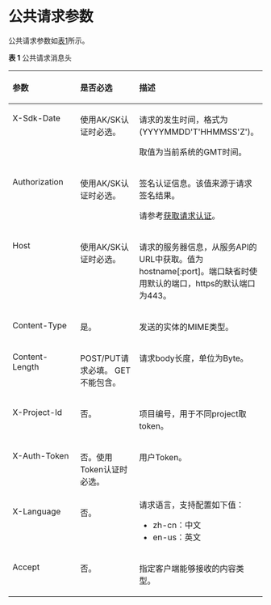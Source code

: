 # 公共请求参数<a name="css_03_0015"></a>

公共请求参数如[表1](#table181671338175614)所示。

**表 1**  公共请求消息头

<a name="table181671338175614"></a>
<table><thead align="left"><tr id="row101671738165610"><th class="cellrowborder" valign="top" width="28.999999999999996%" id="mcps1.2.4.1.1"><p id="p71671738165620"><a name="p71671738165620"></a><a name="p71671738165620"></a>参数</p>
</th>
<th class="cellrowborder" valign="top" width="26%" id="mcps1.2.4.1.2"><p id="p14168193875620"><a name="p14168193875620"></a><a name="p14168193875620"></a>是否必选</p>
</th>
<th class="cellrowborder" valign="top" width="45%" id="mcps1.2.4.1.3"><p id="p18168113813566"><a name="p18168113813566"></a><a name="p18168113813566"></a>描述</p>
</th>
</tr>
</thead>
<tbody><tr id="row1116873818569"><td class="cellrowborder" valign="top" width="28.999999999999996%" headers="mcps1.2.4.1.1 "><p id="p1168338205612"><a name="p1168338205612"></a><a name="p1168338205612"></a>X-Sdk-Date</p>
</td>
<td class="cellrowborder" valign="top" width="26%" headers="mcps1.2.4.1.2 "><p id="p31687389562"><a name="p31687389562"></a><a name="p31687389562"></a>使用AK/SK认证时必选。</p>
</td>
<td class="cellrowborder" valign="top" width="45%" headers="mcps1.2.4.1.3 "><p id="p15168173818564"><a name="p15168173818564"></a><a name="p15168173818564"></a>请求的发生时间，格式为(YYYYMMDD'T'HHMMSS'Z')。</p>
<p id="p816853811560"><a name="p816853811560"></a><a name="p816853811560"></a>取值为当前系统的GMT时间。</p>
</td>
</tr>
<tr id="row21686380566"><td class="cellrowborder" valign="top" width="28.999999999999996%" headers="mcps1.2.4.1.1 "><p id="p1168338115620"><a name="p1168338115620"></a><a name="p1168338115620"></a>Authorization</p>
</td>
<td class="cellrowborder" valign="top" width="26%" headers="mcps1.2.4.1.2 "><p id="p2016933816564"><a name="p2016933816564"></a><a name="p2016933816564"></a>使用AK/SK认证时必选。</p>
</td>
<td class="cellrowborder" valign="top" width="45%" headers="mcps1.2.4.1.3 "><p id="p3168173815567"><a name="p3168173815567"></a><a name="p3168173815567"></a>签名认证信息。该值来源于请求签名结果。</p>
<p id="p16168113835612"><a name="p16168113835612"></a><a name="p16168113835612"></a>请参考<a href="获取请求认证.md">获取请求认证</a>。</p>
</td>
</tr>
<tr id="row131691938145610"><td class="cellrowborder" valign="top" width="28.999999999999996%" headers="mcps1.2.4.1.1 "><p id="p316953818564"><a name="p316953818564"></a><a name="p316953818564"></a>Host</p>
</td>
<td class="cellrowborder" valign="top" width="26%" headers="mcps1.2.4.1.2 "><p id="p01697385565"><a name="p01697385565"></a><a name="p01697385565"></a>使用AK/SK认证时必选。</p>
</td>
<td class="cellrowborder" valign="top" width="45%" headers="mcps1.2.4.1.3 "><p id="p1169113855617"><a name="p1169113855617"></a><a name="p1169113855617"></a>请求的服务器信息，从服务API的URL中获取。值为hostname[:port]。端口缺省时使用默认的端口，https的默认端口为443。</p>
</td>
</tr>
<tr id="row10169143817564"><td class="cellrowborder" valign="top" width="28.999999999999996%" headers="mcps1.2.4.1.1 "><p id="p316953815568"><a name="p316953815568"></a><a name="p316953815568"></a>Content-Type</p>
</td>
<td class="cellrowborder" valign="top" width="26%" headers="mcps1.2.4.1.2 "><p id="p13169113816568"><a name="p13169113816568"></a><a name="p13169113816568"></a>是。</p>
</td>
<td class="cellrowborder" valign="top" width="45%" headers="mcps1.2.4.1.3 "><p id="p316983816565"><a name="p316983816565"></a><a name="p316983816565"></a>发送的实体的MIME类型。</p>
</td>
</tr>
<tr id="row15169538145616"><td class="cellrowborder" valign="top" width="28.999999999999996%" headers="mcps1.2.4.1.1 "><p id="p116993805613"><a name="p116993805613"></a><a name="p116993805613"></a>Content-Length</p>
</td>
<td class="cellrowborder" valign="top" width="26%" headers="mcps1.2.4.1.2 "><p id="p31694386566"><a name="p31694386566"></a><a name="p31694386566"></a>POST/PUT请求必填。 GET不能包含。</p>
</td>
<td class="cellrowborder" valign="top" width="45%" headers="mcps1.2.4.1.3 "><p id="p2169638175614"><a name="p2169638175614"></a><a name="p2169638175614"></a>请求body长度，单位为Byte。</p>
</td>
</tr>
<tr id="row1217083825612"><td class="cellrowborder" valign="top" width="28.999999999999996%" headers="mcps1.2.4.1.1 "><p id="p1817073815612"><a name="p1817073815612"></a><a name="p1817073815612"></a>X-Project-Id</p>
</td>
<td class="cellrowborder" valign="top" width="26%" headers="mcps1.2.4.1.2 "><p id="p19170143817567"><a name="p19170143817567"></a><a name="p19170143817567"></a>否。</p>
</td>
<td class="cellrowborder" valign="top" width="45%" headers="mcps1.2.4.1.3 "><p id="p117033820564"><a name="p117033820564"></a><a name="p117033820564"></a>项目编号，用于不同project取token。</p>
</td>
</tr>
<tr id="row21707382565"><td class="cellrowborder" valign="top" width="28.999999999999996%" headers="mcps1.2.4.1.1 "><p id="p5170638155610"><a name="p5170638155610"></a><a name="p5170638155610"></a>X-Auth-Token</p>
</td>
<td class="cellrowborder" valign="top" width="26%" headers="mcps1.2.4.1.2 "><p id="p5170238175610"><a name="p5170238175610"></a><a name="p5170238175610"></a>否。使用Token认证时必选。</p>
</td>
<td class="cellrowborder" valign="top" width="45%" headers="mcps1.2.4.1.3 "><p id="p1170338125614"><a name="p1170338125614"></a><a name="p1170338125614"></a>用户Token。</p>
</td>
</tr>
<tr id="row3170123820569"><td class="cellrowborder" valign="top" width="28.999999999999996%" headers="mcps1.2.4.1.1 "><p id="p61701381568"><a name="p61701381568"></a><a name="p61701381568"></a>X-Language</p>
</td>
<td class="cellrowborder" valign="top" width="26%" headers="mcps1.2.4.1.2 "><p id="p181708389569"><a name="p181708389569"></a><a name="p181708389569"></a>否。</p>
</td>
<td class="cellrowborder" valign="top" width="45%" headers="mcps1.2.4.1.3 "><div class="p" id="p94681547151515"><a name="p94681547151515"></a><a name="p94681547151515"></a>请求语言，支持配置如下值：<a name="ul5858184541618"></a><a name="ul5858184541618"></a><ul id="ul5858184541618"><li>zh-cn：中文</li><li>en-us：英文</li></ul>
</div>
</td>
</tr>
<tr id="row118151751165914"><td class="cellrowborder" valign="top" width="28.999999999999996%" headers="mcps1.2.4.1.1 "><p id="p68621055165911"><a name="p68621055165911"></a><a name="p68621055165911"></a>Accept</p>
</td>
<td class="cellrowborder" valign="top" width="26%" headers="mcps1.2.4.1.2 "><p id="p1286210558598"><a name="p1286210558598"></a><a name="p1286210558598"></a>否。</p>
</td>
<td class="cellrowborder" valign="top" width="45%" headers="mcps1.2.4.1.3 "><p id="p78621455145910"><a name="p78621455145910"></a><a name="p78621455145910"></a>指定客户端能够接收的内容类型。</p>
</td>
</tr>
</tbody>
</table>

